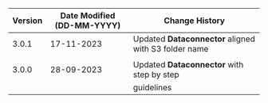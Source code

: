 | **Version** | **Date Modified (DD-MM-YYYY)** | **Change History**                          |
|-------------|--------------------------------|---------------------------------------------|
| 3.0.1       | 17-11-2023                     | Updated **Dataconnector**  aligned with S3 folder name   | 
|             |                                |                                                           |
| 3.0.0       | 28-09-2023                     | Updated **Dataconnector** with step by step     | 
|             |                                | guidelines                                  |
